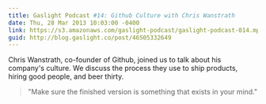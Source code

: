 ```yaml
---
title: Gaslight Podcast #14: Github Culture with Chris Wanstrath
date: Thu, 28 Mar 2013 10:03:00 -0400
link: https://s3.amazonaws.com/gaslight-podcast/gaslight-podcast-014.mp3
guid: http://blog.gaslight.co/post/46505332649
---
```


Chris Wanstrath, co-founder of Github, joined us to talk about his
company's culture. We discuss the process they use to ship products,
hiring good people, and beer thirty.

> "Make sure the finished version is something that exists in your mind."
